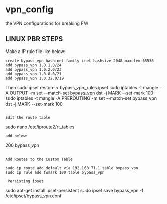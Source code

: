 # vpn_config
the VPN configurations for breaking FW

## LINUX PBR STEPS
Make a IP rule file like below:
```
create bypass_vpn hash:net family inet hashsize 2048 maxelem 65536
add bypass_vpn 1.0.1.0/24
add bypass_vpn 1.0.2.0/23
add bypass_vpn 1.0.8.0/21
add bypass_vpn 1.0.32.0/19
```

Then 
sudo ipset restore < bypass_vpn_rules.ipset
sudo iptables -t mangle -A OUTPUT -m set --match-set bypass_vpn dst -j MARK --set-mark 100
sudo iptables -t mangle -A PREROUTING -m set --match-set bypass_vpn dst -j MARK --set-mark 100
```

Edit the route table
```
sudo nano /etc/iproute2/rt_tables
```
add below:
```
200 bypass_vpn
```

Add Routes to the Custom Table

sudo ip route add default via 192.168.71.1 table bypass_vpn
sudo ip rule add fwmark 100 table bypass_vpn

 Persisting ipset
```
sudo apt-get install ipset-persistent
sudo ipset save bypass_vpn -f /etc/ipset/bypass_vpn.conf
```
